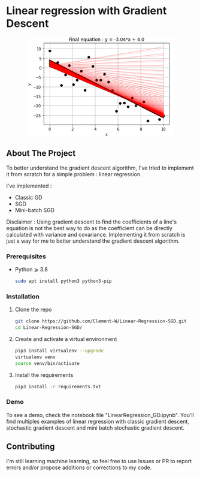 <br />

<h1 align="left">Linear regression with Gradient Descent</h1>

<p align="center">
    <img src="example.png" alt="example image" >
</p>


<!-- ABOUT THE PROJECT -->
## About The Project

To better understand the gradient descent algorithm, I've tried to implement it from scratch for a simple problem : linear regression.

I've implemented :
* Classic GD
* SGD
* Mini-batch SGD

Disclaimer : Using gradient descent to find the coefficients of a line's equation is not the best way to do as the coefficient can be directly calculated with variance and covariance. Implementing it from scratch is just a way for me to better understand the gradient descent algorithm.

### Prerequisites

* Python  ⩾ 3.8
  ```sh
  sudo apt install python3 python3-pip
  ```

### Installation


1. Clone the repo
   ```sh
   git clone https://github.com/Clement-W/Linear-Regression-SGD.git
   cd Linear-Regression-SGD/
   ```
3. Create and activate a virtual environment
   ```sh
   pip3 install virtualenv --upgrade
   virtualenv venv
   source venv/bin/activate
   ```
4. Install the requirements
   ```sh
   pip3 install -r requirements.txt
   ```

### Demo

To see a demo, check the notebook file "LinearRegression_GD.ipynb". You'll find multiples examples of linear regression with classic gradient descent, stochastic gradient descent and mini batch stochastic gradient descent.

## Contributing

I'm still learning machine learning, so feel free to use Issues or PR to report errors and/or propose additions or corrections to my code.
